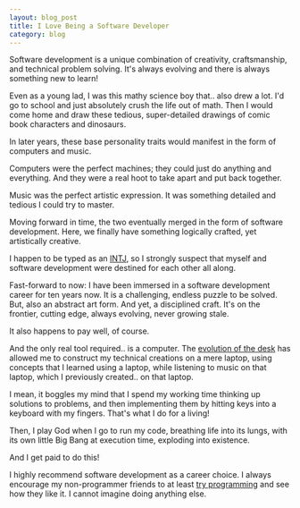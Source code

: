 ```yaml
---
layout: blog_post
title: I Love Being a Software Developer
category: blog
---
```


Software development is a unique combination of creativity, craftsmanship, and technical problem solving. It's always evolving and there is always something new to learn!

Even as a young lad, I was this mathy science boy that.. also drew a lot. I'd go to school and just absolutely crush the life out of math. Then I would come home and draw these tedious, super-detailed drawings of comic book characters and dinosaurs.

In later years, these base personality traits would manifest in the form of computers and music.

Computers were the perfect machines; they could just do anything and everything. And they were a real hoot to take apart and put back together.

Music was the perfect artistic expression. It was something detailed and tedious I could try to master.

Moving forward in time, the two eventually merged in the form of software development. Here, we finally have something logically crafted, yet artistically creative.

I happen to be typed as an [INTJ](http://www.personalitypage.com/high-level.html), so I strongly suspect that myself and software development were destined for each other all along.

Fast-forward to now: I have been immersed in a software development career for ten years now. It is a challenging, endless puzzle to be solved. But, also an abstract art form. And yet, a disciplined craft. It's on the frontier, cutting edge, always evolving, never growing stale.

It also happens to pay well, of course.

And the only real tool required.. is a computer. The [evolution of the desk](http://bestreviews.com/electronics#evolution-of-the-desk) has allowed me to construct my technical creations on a mere laptop, using concepts that I learned using a laptop, while listening to music on that laptop, which I previously created.. on that laptop.

I mean, it boggles my mind that I spend my working time thinking up solutions to problems, and then implementing them by hitting keys into a keyboard with my fingers. That's what I do for a living!

Then, I play God when I go to run my code, breathing life into its lungs, with its own little Big Bang at execution time, exploding into existence.

And I get paid to do this!

I highly recommend software development as a career choice. I always encourage my non-programmer friends to at least [try programming](http://tryruby.org/levels/1/challenges/0) and see how they like it. I cannot imagine doing anything else.
